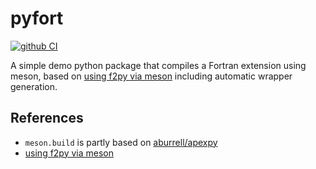 # pyfort

[![github CI](https://github.com/larsbuntemeyer/pyfort/actions/workflows/ci.yaml/badge.svg)](https://github.com/larsbuntemeyer/pyfort/actions/workflows/ci.yaml)

A simple demo python package that compiles a Fortran extension using meson, based on [using f2py via meson](https://numpy.org/doc/stable/f2py/buildtools/meson.html#automating-wrapper-generation) including automatic wrapper generation.

## References

* `meson.build` is partly based on [aburrell/apexpy](https://github.com/aburrell/apexpy/blob/main/meson.build)
* [using f2py via meson](https://numpy.org/doc/stable/f2py/buildtools/meson.html#automating-wrapper-generation)
